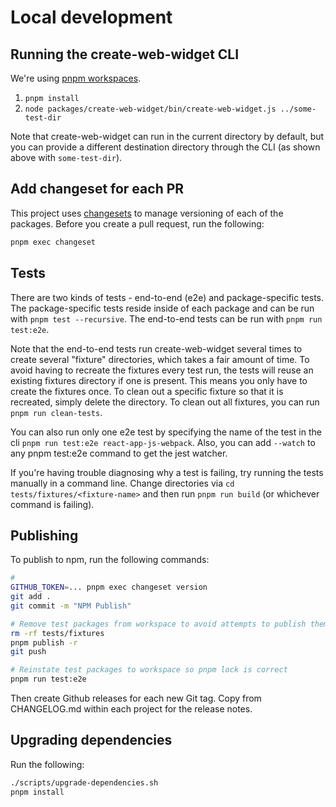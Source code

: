 # Local development

## Running the create-web-widget CLI

We're using [pnpm workspaces](https://pnpm.js.org/en/workspaces).

1. `pnpm install`
2. `node packages/create-web-widget/bin/create-web-widget.js ../some-test-dir`

Note that create-web-widget can run in the current directory by default, but you can provide a different destination directory through the CLI (as shown above with `some-test-dir`).

## Add changeset for each PR

This project uses [changesets](https://github.com/atlassian/changesets) to manage versioning of each of the packages. Before you create a pull request, run the following:

```sh
pnpm exec changeset
```

## Tests

There are two kinds of tests - end-to-end (e2e) and package-specific tests. The package-specific tests reside inside of each package and can be run with `pnpm test --recursive`. The end-to-end tests can be run with `pnpm run test:e2e`.

Note that the end-to-end tests run create-web-widget several times to create several "fixture" directories, which takes a fair amount of time. To avoid having to recreate the fixtures every test run, the tests will reuse an existing fixtures directory if one is present. This means you only have to create the fixtures once. To clean out a specific fixture so that it is recreated, simply delete the directory. To clean out all fixtures, you can run `pnpm run clean-tests`.

You can also run only one e2e test by specifying the name of the test in the cli `pnpm run test:e2e react-app-js-webpack`. Also, you can add `--watch` to any pnpm test:e2e command to get the jest watcher.

If you're having trouble diagnosing why a test is failing, try running the tests manually in a command line. Change directories via `cd tests/fixtures/<fixture-name>` and then run `pnpm run build` (or whichever command is failing).

## Publishing

To publish to npm, run the following commands:

```sh
#
GITHUB_TOKEN=... pnpm exec changeset version
git add .
git commit -m "NPM Publish"

# Remove test packages from workspace to avoid attempts to publish them
rm -rf tests/fixtures
pnpm publish -r
git push

# Reinstate test packages to workspace so pnpm lock is correct
pnpm run test:e2e
```

Then create Github releases for each new Git tag. Copy from CHANGELOG.md within each project for the release notes.

## Upgrading dependencies

Run the following:

```sh
./scripts/upgrade-dependencies.sh
pnpm install
```
